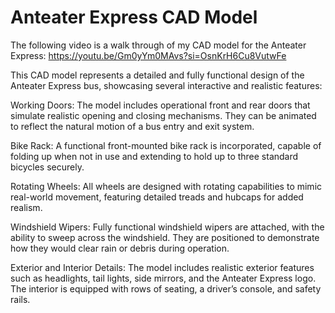 # Anteater Express CAD Model

The following video is a walk through of my CAD model for the Anteater Express:
https://youtu.be/Gm0yYm0MAvs?si=OsnKrH6Cu8VutwFe

This CAD model represents a detailed and fully functional design of the Anteater Express bus, showcasing several interactive and realistic features:

Working Doors: The model includes operational front and rear doors that simulate realistic opening and closing mechanisms. They can be animated to reflect the natural motion of a bus entry and exit system.

Bike Rack: A functional front-mounted bike rack is incorporated, capable of folding up when not in use and extending to hold up to three standard bicycles securely.

Rotating Wheels: All wheels are designed with rotating capabilities to mimic real-world movement, featuring detailed treads and hubcaps for added realism.

Windshield Wipers: Fully functional windshield wipers are attached, with the ability to sweep across the windshield. They are positioned to demonstrate how they would clear rain or debris during operation.

Exterior and Interior Details: The model includes realistic exterior features such as headlights, tail lights, side mirrors, and the Anteater Express logo. The interior is equipped with rows of seating, a driver’s console, and safety rails.
